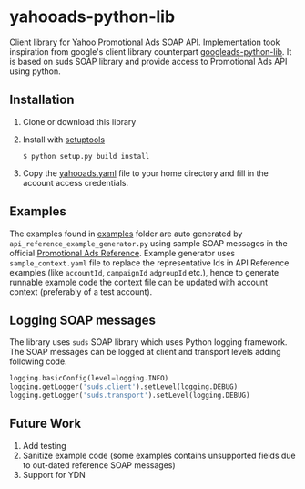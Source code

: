 # yahooads-python-lib
Client library for Yahoo Promotional Ads SOAP API. Implementation took inspiration from google's client library
counterpart [googleads-python-lib](https://github.com/googleads/googleads-python-lib). It is based on suds SOAP library
and provide access to Promotional Ads API using python.

## Installation

1. Clone or download this library

2. Install with [setuptools](https://pypi.python.org/pypi/setuptools)

   `$ python setup.py build install`

3. Copy the [yahooads.yaml](https://github.com/becomejapan/promotionalads-python-lib/blob/master/yahooads.yaml)
   file to your home directory and fill in the account access credentials.

## Examples

The examples found in [examples](https://github.com/becomejapan/promotionalads-python-lib/tree/master/examples) folder
are auto generated by `api_reference_example_generator.py` using sample SOAP messages in the official
[Promotional Ads Reference](https://github.com/yahoojp-marketing/sponsored-search-api-documents).
Example generator uses `sample_context.yaml` file to replace the representative Ids in API Reference examples
(like `accountId`, `campaignId` `adgroupId` etc.), hence to generate runnable example code
the context file can be updated with account context (preferably of a test account).

## Logging SOAP messages

The library uses `suds` SOAP library which uses Python logging framework. The SOAP messages can be logged at client
and transport levels adding following code.
```python
logging.basicConfig(level=logging.INFO)
logging.getLogger('suds.client').setLevel(logging.DEBUG)
logging.getLogger('suds.transport').setLevel(logging.DEBUG)
```


## Future Work

1. Add testing
2. Sanitize example code (some examples contains unsupported fields due to out-dated reference SOAP messages)
3. Support for YDN

